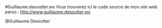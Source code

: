 #Guillaume.desoutter.ws
Vous trouverez ici le code source de mon site web perso : http://www.guillaume.desoutter.ws

@Guillaume Desoutter
